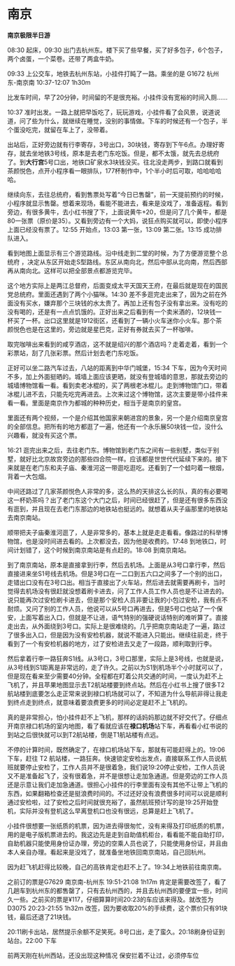 # 南京

<Badge type="tip" text="未完待续……" />

__**南京极限半日游**__

08:30 起床，09:30 出门去杭州东。楼下买了些早餐，买了好多包子，6个包子，两个卤蛋，一个菜卷。还带了两盒牛奶。  

09:33 上公交车，地铁去杭州东站，小挂件打盹了一路。乘坐的是 G1672 杭州东-南京南 10:37-12:07 1h30m

比发车时间，早了20分钟，时间留的不是很充裕。小挂件没有宽裕的时间入厕……

10:37 准时出发。一路上就把早饭吃了，玩玩游戏，小挂件看了会风景，说道说道，问了些为什么，就继续在睡觉，没别的事情做。下车的时候还有一个包子，半个蛋没吃完，就留在车上了，没带着。

出站后，正好旁边就有行李寄存，3号出口，30块钱，寄存到下午6点。办理好寄存，就去坐地铁3号线，原本是去老门东吃饭。但是，都不太饿，就先去总统府了。到**大行宫**5号口出，地铁口矿泉水3块钱没买。往北没走两步，到路口就看到茶颜悦色，点开小程序看一眼排队，177杯制作中，1个半小时后可取，哈哈哈哈哈。

继续向东，去往总统府，看到售票处写着“今日已售罄”，前一天提前预约的时候，小程序就显示售罄。想着来现场，看能不能进去，看来是没戏了，准备返程。看到旁边，有很多黄牛，去小红书搜了下，上面说黄牛+20，但是问了几个黄牛，都是80一张票（原价是35）。又看到旁边有一个大妈，说狂点购买就可以，即使小程序上面已经没有票了。12:55 开始点，13:03 第一张，13:09 第二张。13:15 成功排队进入。

看到地图上面显示有三个游览路线。沿中线走到二堂的时候，为了方便游览整个总统府 ，决定从东区开始走S型路线。东区从南向北，然后中部从北向南，然后西部再从南向北。这样可以把全部景点都游览完毕。

这个地方实际上是两江总督府，后面变成太平天国天王府，在最后就是现在的国民党总统府。里面还遇到了两个小猫咪。14:30 差不多逛完走出来了，因为之前在外面没有买水，嫌弃那个三块钱的水太贵了。再加上还有包子没有拿出来。没有吃的没有喝的，还是有一点点饥饿的。正好出来之后看到有一个卖米酒的，12块钱一杯买了一杯。出口这里就是1912街区，还看到了一辆小火车迷你小火车。那个茶颜悦色也是在这里的，旁边就是星巴克，正好有券就去买了一杯咖啡。

取完咖啡出来看到的咸亨酒店，这不就是绍兴的那个酒店吗？走着走着，看到一个彩票站，刮了几张彩票。然后计划去老门东吃饭。

正好可以坐二路汽车过去，八站的距离到中华门城堡，15:34 下车，因为今天时间不多，加上外面挺晒的。城墙上面应该更晒，就没有登城墙的意思，那就去旁边的城墙博物馆看一看。看到卖老冰棍的，买了两根老冰棍儿。走到博物馆门口，带着冰棍儿进不去，只能先吃完再进去。上次来过这个博物馆，这次主要是带小挂件来看一看。里面是南京作为都城的种种历史，相当于是南京的皇宫。

里面还有两个视频，一个是介绍其他国家来朝进宫的景象，另一个是介绍南京皇宫的全部信息。把所有的地方都逛了一遍，他还有一个永乐展50块钱一位，没什么兴趣看，就没有买这个票。

16:21 逛完出来之后，去往老门东。博物馆到老门东之间有一些别墅，类似于别墅，就好比北京故宫旁边的那些四合院一样。应该都是世世代代延续下来的。接下来就是在老门东和夫子庙、秦淮河这一带逛吃逛吃。还看到了一个蛙叼着一根烟，背着一大包烟。

中间还路过了几家茶颜悦色人非常的多，这么热的天排这么长的队，真的有必要喝这一杯奶茶吗？出了老门东这个大门之后，时间已经很赶了，但是还有很多东西没有逛到，并且现在去老门东那边的地铁站也挺远的。就想着从夫子庙那里的地铁站去南京南站。

顺带把夫子庙秦淮河逛了，人是非常多的，基本上就是走走看看。像路过的科举博物馆，也是没时间进去看的。上次都没去，因为他是收费的。17:48 到地铁口，时间计划错了，这个时候到南京南站是有点赶的。18:08 到南京南站。

到了南京南站，原本是直接拿到行李，然后去机场。上面是从3号口拿行李，然后直接进来坐S1号线去机场。但是3号口在一二口到五六口之间多了一个别的出口，走错出口没有在3号口出。相当于直接出了火车站，然后进去就需要再刷卡，当时觉得去机场没有很赶就没想着刷卡进去，问了工作人员工作人员也是不让进去的。说只能再次过安检刷卡进去，但是那个安检人员非要让我的小包过安检，我有点不耐烦。又问了别的工作人员，他说可以从5号口再进去，但是5号口也站了一个保安，上面写着出入口，但就是不让进，语气特别的强硬说话特别的难听算了。直接走出去，从外面绕到3号口。实际上是很难绕的。几乎把南京南站走了一遍，路过了很多出入口，但是因为没有安检机器，就说不能进入只能出。继续往前走，终于看到了一个有安检机器的地方，过了安检进去又走了一段路，顺利取到行李。

然后拿着行李一路狂奔S1线。从3号口，3号口那里，实际上是3号线，也就是说，从3号线到S1距离是非常远的，走了许久。之前以为S1到机场半个小时就可以了，但是现在看来至少需要40分钟。全程都在盯着公共交通的时间，一度认为赶不上飞机了，并且苹果地图显示去T2航站楼要到终点站。然后在小红书上搜了很多T2航站楼到底要怎么走正常来说到禄口机场就可以了，不知道为什么导航非得让我走到终点走到终点，就意味着要浪费更多的时间必定是赶不上飞机的。

真的是非常担心，怕小挂件赶不上飞机，那样的话妈妈那边就不好交代了。仔细点开南京禄口机场的室内地图，看了看就应该在**禄口机场**站下车，再看看小红书说的到站之后很快就可以到T2航站楼，倒是T1航站楼有点远。

不停的计算时间，既然确定了，在禄口机场站下车，那就有可能赶得上的。19:06 下车，赶往 T2 航站楼，一路狂奔。快速锁定安检出发点，直接联系工作人员说航班就要停止安检了，工作人员并不是很着急，我们说19:20停止安检，工作人员说又不是准备起飞了，没有很着急，并不是很想让走加急通道。但是旁边的工作人员还是示意让我们走加急通道。很担心小挂件的行李里面有没有其他不让带上飞机的东西，如果翻箱检查还是挺浪费时间的。不过还好没有浪费很多时间可以说是顺利通过安检啦，过了安检之后时间就很充裕了，虽然航班预计写的是19:25开始登机，实际并没有登机这么早离登机口也没有很远，总算是赶上飞机了。

小挂件很想要一张纸质的机票，因为进去得很匆忙，没有来得及打印纸质的机票，用的是电子版机票进去的。我这边先是走到自助值机柜台，看看能不能自助打印，自助机器只能使用身份证办理，旁边的空乘人员也说了，只能使用身份证，并且由本人亲自办理。看起来是没戏了，就准备坐地铁回南京南站，自己回杭州。

因为赶飞机赶得比较晚，自己的高铁肯定也赶不上了。19:34上地铁前往南京南。

之前订的票是G7629 南京南-杭州东 19:51-21:08 1h17m 肯定是需要改签了，看了几趟车到杭州东的都售罄了，只有去杭州西的，并且去杭州西的要便宜一些，时间久一些。之前买的票是¥117，仔细算算时间20:23的车应该来得及。就改签为 D3075 20:23-21:55 1h32m 改签，因为要收取20%的手续费，这个票价只有91块钱，最后还退了21块钱。

20:11刷卡出站，居然提示余额不足笑死。8号口出，走了蛮久。20:18刷身份证到站台。22:00 下车

前两天刚在杭州西站，还没出现这种情况
保安拦着不让过，必须停车位

